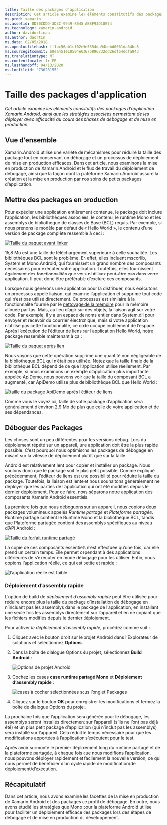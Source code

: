 ```yaml
---
title: Taille des packages d'application
description: Cet article examine les éléments constitutifs des packages d’application Xamarin.Android, ainsi que les stratégies associées permettant de les déployer avec efficacité au cours des phases de débogage et de mise en production.
ms.prod: xamarin
ms.assetid: 8D70CDDD-3D3C-9949-8045-AB8F93D18E74
ms.technology: xamarin-android
author: davidortinau
ms.author: daortin
ms.date: 02/05/2018
ms.openlocfilehash: ff1bc56ab1cf02e9e5354da94bebd0661da34bc5
ms.sourcegitcommit: b0ea451e18504e6267b896732dd26df64ddfa843
ms.translationtype: MT
ms.contentlocale: fr-FR
ms.lasthandoff: 04/13/2020
ms.locfileid: "73028155"
---
```

# <a name="application-package-size"></a>Taille des packages d'application

_Cet article examine les éléments constitutifs des packages d’application Xamarin.Android, ainsi que les stratégies associées permettant de les déployer avec efficacité au cours des phases de débogage et de mise en production._

## <a name="overview"></a>Vue d’ensemble

Xamarin.Android utilise une variété de mécanismes pour réduire la taille des package tout en conservant un débogage et un processus de déploiement de mise en production efficaces. Dans cet article, nous examinons la mise en production de Xamarin.Android et le flux de travail du déploiement de débogage, ainsi que la façon dont la plateforme Xamarin.Android assure la création et la mise en production par nos soins de petits packages d’application.

## <a name="release-packages"></a>Mettre des packages en production

Pour expédier une application entièrement contenue, le package doit inclure l’application, les bibliothèques associées, le contenu, le runtime Mono et les assemblys de bibliothèque de classes de Base (BCL) requis. Par exemple, si nous prenons le modèle par défaut de « Hello World », le contenu d’une version de package complète ressemble à ceci :

[![Taille du paquet avant linker](app-package-size-images/hello-world-package-size-before-linker.png)](app-package-size-images/hello-world-package-size-before-linker.png#lightbox)

15,8 Mo est une taille de téléchargement supérieure à celle souhaitée. Les bibliothèques BCL sont le problème. En effet, elles incluent mscorlib, System et Mono.Android, qui fournissent un grand nombre des composants nécessaires pour exécuter votre application. Toutefois, elles fournissent également des fonctionnalités que vous n’utilisez peut-être pas dans votre application. Il peut donc être préférable d’exclure ces composants.

Lorsque nous générons une application pour la distribuer, nous exécutons un processus appelé liaison, qui examine l’application et supprime tout code qui n’est pas utilisé directement. Ce processus est similaire à la fonctionnalité fournie par le [nettoyage de la mémoire](~/android/internals/garbage-collection.md) pour la mémoire allouée par tas. Mais, au lieu d’agir sur des objets, la liaison agit sur votre code. Par exemple, il y a un espace de noms entier dans System.dll pour envoyer et recevoir du courrier électronique, mais si votre application n’utilise pas cette fonctionnalité, ce code occupe inutilement de l’espace. Après l’exécution de l’éditeur de liens sur l’application Hello World, notre package ressemble maintenant à ça :

[![Taille du paquet après lien](app-package-size-images/hello-world-package-size-after-linker.png)](app-package-size-images/hello-world-package-size-after-linker.png#lightbox)

Nous voyons que cette opération supprime une quantité non négligeable de la bibliothèque BCL qui n’était pas utilisée. Notez que la taille finale de la bibliothèque BCL dépend de ce que l’application utilise réellement. Par exemple, si nous examinons un exemple d’application plus importante appelée ApiDemo, nous pouvons voir que la taille du composant BCL a augmenté, car ApiDemo utilise plus de bibliothèque BCL que Hello World :

![taille du package ApiDemo après l’éditeur de liens](app-package-size-images/api-demo-package-size-after-linker.png)

Comme vous le voyez ici, taille de votre package d’application sera généralement d’environ 2,9 Mo de plus que celle de votre application et de ses dépendances.

## <a name="debug-packages"></a>Déboguer des Packages

Les choses sont un peu différentes pour les versions debug. Lors du déploiement répété sur un appareil, une application doit être la plus rapide possible. C’est pourquoi nous optimisons les packages de débogage en misant sur la vitesse de déploiement plutôt que sur la taille.

Android est relativement lent pour copier et installer un package. Nous voulons donc que le package soit le plus petit possible. Comme expliqué précédemment, l’éditeur de liens est une possibilité pour réduire la taille du package. Toutefois, la liaison est lente et nous souhaitons généralement ne déployer que les parties de l’application qui ont été modifiés depuis le dernier déploiement. Pour ce faire, nous séparons notre application des composants Xamarin.Android essentiels.

La première fois que nous déboguons sur un appareil, nous copions deux packages volumineux appelés *Runtime partagé* et *Plateforme partagée*. Runtime partagé contient le Runtime Mono et la bibliothèque BCL, tandis que Plateforme partagée contient des assemblys spécifiques au niveau d’API Android :

[![Taille du forfait runtime partagé](app-package-size-images/shared-runtime-package-size.png)](app-package-size-images/shared-runtime-package-size.png#lightbox)

La copie de ces composants essentiels n’est effectuée qu’une fois, car elle prend un certain temps. Elle permet cependant à des applications ultérieures de s’exécuter en mode débogage pour les utiliser. Enfin, nous copions l’application réelle, ce qui est petite et rapide :

![l’application réelle est faible](app-package-size-images/hello-world-debug-application-no-link.png)

### <a name="fast-assembly-deployment"></a>Déploiement d’assembly rapide

L’option de build de *déploiement d’assembly rapide* peut être utilisée pour réduire encore plus la taille du package d’installation de débogage en n’incluant pas les assemblys dans le package de l’application, en installant une seule fois les assemblys directement sur l’appareil et en ne copiant que les fichiers modifiés depuis le dernier déploiement.

Pour activer *le déploiement d’assembly rapide*, procédez comme suit :

1. Cliquez avec le bouton droit sur le projet Android dans l’Explorateur de solutions et sélectionnez **Options**.

2. Dans la boîte de dialogue Options du projet, sélectionnez **Build Android** :  

    ![Options de projet Android](app-package-size-images/fastdev0.png)

3. Cochez les cases **case runtime partagé Mono** et **Déploiement d’assembly rapide** :  

    ![cases à cocher sélectionnées sous l’onglet Packages](app-package-size-images/fastdev.png)

4. Cliquez sur le bouton **OK** pour enregistrer les modifications et fermez la boîte de dialogue Options du projet.

La prochaine fois que l’application sera générée pour le débogage, les assemblys seront installés directement sur l’appareil (s’ils ne l’ont pas déjà été) et un plus petit package d’application (qui n’inclut pas les assemblys) sera installé sur l’appareil. Cela réduit le temps nécessaire pour que les modifications apportées à l’application s’exécutent pour le test.

Après avoir surmonté le premier déploiement long du runtime partagé et de la plateforme partagée, à chaque fois que nous modifions l’application, nous pouvons déployer rapidement et facilement la nouvelle version, ce qui nous permet de bénéficier d’un cycle rapide de modification/de déploiement/d’exécution.

## <a name="summary"></a>Récapitulatif

Dans cet article, nous avons examiné les facettes de la mise en production de Xamarin.Android et des packages de profil de débogage. En outre, nous avons étudié les stratégies que Mono pour la plateforme Android utilise pour faciliter un déploiement efficace des packages lors des étapes de débogage et de mise en production du développement.

